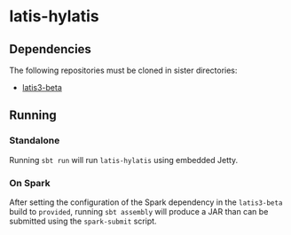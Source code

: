 # latis-hylatis

## Dependencies

The following repositories must be cloned in sister directories:

- [latis3-beta](http://stash.lasp.colorado.edu/projects/WEBAPPS/repos/latis3-beta)

## Running

### Standalone

Running `sbt run` will run `latis-hylatis` using embedded Jetty.

### On Spark

After setting the configuration of the Spark dependency in the
`latis3-beta` build to `provided`, running `sbt assembly` will produce
a JAR than can be submitted using the `spark-submit` script.
